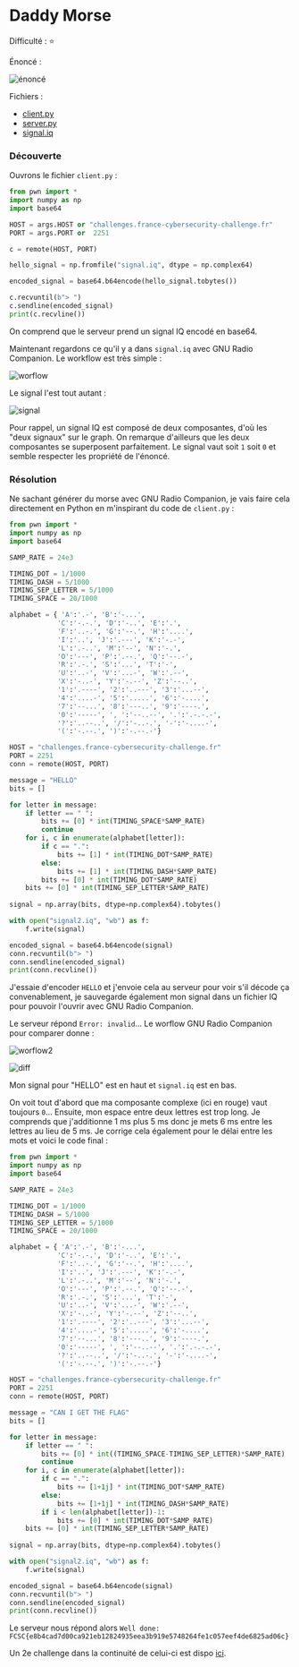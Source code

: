 # Daddy Morse

Difficulté : :star:

Énoncé :

![énoncé](./enonce.png)

Fichiers :

- [client.py](./client.py)
- [server.py](./server.py)
- [signal.iq](./signal.iq)



### Découverte

Ouvrons le fichier `client.py` :

```python
from pwn import *
import numpy as np
import base64

HOST = args.HOST or "challenges.france-cybersecurity-challenge.fr"
PORT = args.PORT or  2251

c = remote(HOST, PORT)

hello_signal = np.fromfile("signal.iq", dtype = np.complex64)

encoded_signal = base64.b64encode(hello_signal.tobytes())

c.recvuntil(b"> ")
c.sendline(encoded_signal)
print(c.recvline())
```

On comprend que le serveur prend un signal IQ encodé en base64.



Maintenant regardons ce qu'il y a dans `signal.iq` avec GNU Radio Companion. Le workflow est très simple :

![worflow](workflow.png)

Le signal l'est tout autant :

![signal](signal.png)



Pour rappel, un signal IQ est composé de deux composantes, d'où les "deux signaux" sur le graph. On remarque d'ailleurs que les deux composantes se superposent parfaitement. Le signal vaut soit `1` soit `0` et semble respecter les propriété de l'énoncé.



### Résolution

Ne sachant générer du morse avec GNU Radio Companion, je vais faire cela directement en Python en m'inspirant du code de `client.py` :

```python
from pwn import *
import numpy as np
import base64

SAMP_RATE = 24e3

TIMING_DOT = 1/1000
TIMING_DASH = 5/1000
TIMING_SEP_LETTER = 5/1000
TIMING_SPACE = 20/1000

alphabet = { 'A':'.-', 'B':'-...',
            'C':'-.-.', 'D':'-..', 'E':'.',
            'F':'..-.', 'G':'--.', 'H':'....',
            'I':'..', 'J':'.---', 'K':'-.-',
            'L':'.-..', 'M':'--', 'N':'-.',
            'O':'---', 'P':'.--.', 'Q':'--.-',
            'R':'.-.', 'S':'...', 'T':'-',
            'U':'..-', 'V':'...-', 'W':'.--',
            'X':'-..-', 'Y':'-.--', 'Z':'--..',
            '1':'.----', '2':'..---', '3':'...--',
            '4':'....-', '5':'.....', '6':'-....',
            '7':'--...', '8':'---..', '9':'----.',
            '0':'-----', ', ':'--..--', '.':'.-.-.-',
            '?':'..--..', '/':'-..-.', '-':'-....-',
            '(':'-.--.', ')':'-.--.-'}

HOST = "challenges.france-cybersecurity-challenge.fr"
PORT = 2251
conn = remote(HOST, PORT)

message = "HELLO"
bits = []

for letter in message:
    if letter == " ":
        bits += [0] * int(TIMING_SPACE*SAMP_RATE)
        continue
    for i, c in enumerate(alphabet[letter]):
        if c == ".":
            bits += [1] * int(TIMING_DOT*SAMP_RATE)
        else:
            bits += [1] * int(TIMING_DASH*SAMP_RATE)
        bits += [0] * int(TIMING_DOT*SAMP_RATE)
    bits += [0] * int(TIMING_SEP_LETTER*SAMP_RATE)
    
signal = np.array(bits, dtype=np.complex64).tobytes()

with open("signal2.iq", "wb") as f:
    f.write(signal)

encoded_signal = base64.b64encode(signal)
conn.recvuntil(b"> ")
conn.sendline(encoded_signal)
print(conn.recvline())
```

J'essaie d'encoder `HELLO` et j'envoie cela au serveur pour voir s'il décode ça convenablement, je sauvegarde également mon signal dans un fichier IQ pour pouvoir l'ouvrir avec GNU Radio Companion.

Le serveur répond `Error: invalid`... Le worflow GNU Radio Companion pour comparer donne :

![worflow2](workflow2.png)

![diff](diff.png)

Mon signal pour "HELLO" est en haut et `signal.iq` est en bas.

On voit tout d'abord que ma composante complexe (ici en rouge) vaut toujours `0`... Ensuite, mon espace entre deux lettres est trop long. Je comprends que j'additionne 1 ms plus 5 ms donc je mets 6 ms entre les lettres au lieu de 5 ms. Je corrige cela également pour le délai entre les mots et voici le code final :

```python
from pwn import *
import numpy as np
import base64

SAMP_RATE = 24e3

TIMING_DOT = 1/1000
TIMING_DASH = 5/1000
TIMING_SEP_LETTER = 5/1000
TIMING_SPACE = 20/1000

alphabet = { 'A':'.-', 'B':'-...',
            'C':'-.-.', 'D':'-..', 'E':'.',
            'F':'..-.', 'G':'--.', 'H':'....',
            'I':'..', 'J':'.---', 'K':'-.-',
            'L':'.-..', 'M':'--', 'N':'-.',
            'O':'---', 'P':'.--.', 'Q':'--.-',
            'R':'.-.', 'S':'...', 'T':'-',
            'U':'..-', 'V':'...-', 'W':'.--',
            'X':'-..-', 'Y':'-.--', 'Z':'--..',
            '1':'.----', '2':'..---', '3':'...--',
            '4':'....-', '5':'.....', '6':'-....',
            '7':'--...', '8':'---..', '9':'----.',
            '0':'-----', ', ':'--..--', '.':'.-.-.-',
            '?':'..--..', '/':'-..-.', '-':'-....-',
            '(':'-.--.', ')':'-.--.-'}

HOST = "challenges.france-cybersecurity-challenge.fr"
PORT = 2251
conn = remote(HOST, PORT)

message = "CAN I GET THE FLAG"
bits = []

for letter in message:
    if letter == " ":
        bits += [0] * int((TIMING_SPACE-TIMING_SEP_LETTER)*SAMP_RATE)
        continue
    for i, c in enumerate(alphabet[letter]):
        if c == ".":
            bits += [1+1j] * int(TIMING_DOT*SAMP_RATE)
        else:
            bits += [1+1j] * int(TIMING_DASH*SAMP_RATE)
        if i < len(alphabet[letter])-1:
            bits += [0] * int(TIMING_DOT*SAMP_RATE)
    bits += [0] * int(TIMING_SEP_LETTER*SAMP_RATE)
    
signal = np.array(bits, dtype=np.complex64).tobytes()

with open("signal2.iq", "wb") as f:
    f.write(signal)

encoded_signal = base64.b64encode(signal)
conn.recvuntil(b"> ")
conn.sendline(encoded_signal)
print(conn.recvline())
```

Le serveur nous répond alors `Well done: FCSC{e8b4cad7d00ca921eb12824935eea3b919e5748264fe1c057eef4de6825ad06c}`



Un 2e challenge dans la continuité de celui-ci est dispo [ici](../mommy_morse/README.md).
